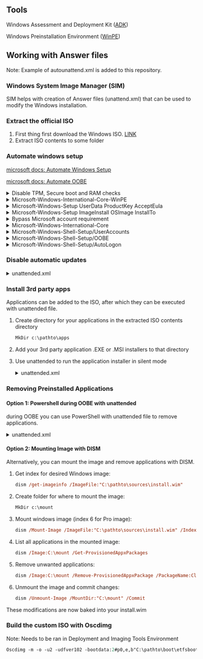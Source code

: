 ## Tools
Windows Assessment and Deployment Kit ([ADK](https://learn.microsoft.com/en-us/windows-hardware/get-started/)) 

Windows Preinstallation Environment ([WinPE](https://learn.microsoft.com/en-us/windows-hardware/manufacture/desktop/winpe-intro?view=windows-11))


## Working with Answer files
Note: Example of autounattend.xml is added to this repository.
### Windows System Image Manager (SIM)
SIM helps with creation of Answer files (unattend.xml) that can be used to modify the Windows installation.

### Extract the official ISO
1. First thing first download the Windows ISO. [LINK](https://www.microsoft.com/software-download/windows11)
2. Extract ISO contents to some folder


### Automate windows setup

[microsoft docs: Automate Windows Setup](https://learn.microsoft.com/en-us/windows-hardware/manufacture/desktop/automate-windows-setup?view=windows-11)

[microsoft docs: Automate OOBE](https://learn.microsoft.com/en-us/windows-hardware/customize/desktop/automate-oobe)

<details>
<summary>Disable TPM, Secure boot and RAM checks</summary>

```xml
<settings pass="windowsPE">
    <component name="Microsoft-Windows-Setup" ... >
        <RunSynchronous>
            <RunSynchronousCommand wcm:action="add">
                <Order>1</Order>
                <Path>reg add HKLM\SYSTEM\Setup\LabConfig /v BypassTPMCheck /t REG_DWORD /d 1 /f</Path>
            </RunSynchronousCommand>
            <RunSynchronousCommand wcm:action="add">
                <Order>2</Order>
                <Path>reg add HKLM\SYSTEM\Setup\LabConfig /v BypassSecureBootCheck /t REG_DWORD /d 1 /f</Path>
            </RunSynchronousCommand>
            <RunSynchronousCommand wcm:action="add">
                <Order>3</Order>
                <Path>reg add HKLM\SYSTEM\Setup\LabConfig /v BypassRAMCheck /t REG_DWORD /d 1 /f</Path>
            </RunSynchronousCommand>
        </RunSynchronous>
    </component>
</settings>
```
</details>


<details>
<summary>Microsoft-Windows-International-Core-WinPE</summary>

```xml
<settings pass="windowsPE">
    <component name="Microsoft-Windows-International-Core-WinPE" ... >
        <UILanguage>en-US</UILanguage>
        <SystemLocale>en-US</SystemLocale>
        <UserLocale>fi-FI</UserLocale>
        <InputLocale>fi-FI</InputLocale>
        <UILanguageFallback>en-US</UILanguageFallback>
    </component>
</settings>
```
</details>



<details>
<summary>Microsoft-Windows-Setup UserData ProductKey AcceptEula</summary>

```xml
<settings pass="windowsPE">
    <component name="Microsoft-Windows-Setup" ... >
        <UserData>
            <ProductKey>
                <!-- generic product key to automate choosing Windows PRO license  -->
                <Key>VK7JG-NPHTM-C97JM-9MPGT-3V66T</Key>
                <WillShowUI>OnError</WillShowUI>
            </ProductKey>
            <AcceptEula>true</AcceptEula>
        </UserData>
    </component>
</settings>
```
</details>

<details>
<summary>Microsoft-Windows-Setup ImageInstall OSImage InstallTo</summary>

```xml
<settings pass="windowsPE">
    <component name="Microsoft-Windows-Setup" ... >
        <ImageInstall>
            <OSImage>
                <InstallFrom>
                    <MetaData wcm:action="add">
                        <Key>/IMAGE/INDEX</Key>
                        <Value>6</Value>
                    </MetaData>
                </InstallFrom>
                <InstallTo>
                    <DiskID>0</DiskID>
                    <PartitionID>3</PartitionID>
                </InstallTo>
                <WillShowUI>OnError</WillShowUI>
            </OSImage>
        </ImageInstall>
        <DiskConfiguration>
            <Disk wcm:action="add">
                <DiskID>0</DiskID>
                <WillWipeDisk>true</WillWipeDisk>
                <CreatePartitions>
                    <CreatePartition wcm:action="add">
                        <Order>1</Order>
                        <Type>EFI</Type>
                        <Size>100</Size>
                    </CreatePartition>
                    <CreatePartition wcm:action="add">
                        <Order>2</Order>
                        <Type>MSR</Type>
                        <Size>128</Size>
                    </CreatePartition>
                    <CreatePartition wcm:action="add">
                        <Order>3</Order>
                        <Type>Primary</Type>
                        <Extend>true</Extend>
                    </CreatePartition>
                </CreatePartitions>
                <ModifyPartitions>
                    <ModifyPartition wcm:action="add">
                        <PartitionID>1</PartitionID>
                        <Order>1</Order>
                        <Label>System</Label>
                        <Format>FAT32</Format>
                    </ModifyPartition>
                    <ModifyPartition wcm:action="add">
                        <Order>2</Order>
                        <PartitionID>2</PartitionID>
                    </ModifyPartition>
                    <ModifyPartition wcm:action="add">
                        <Order>3</Order>
                        <PartitionID>3</PartitionID>
                        <Label>OS</Label>
                        <Letter>C</Letter>
                        <Format>NTFS</Format>
                    </ModifyPartition>
                </ModifyPartitions>
            </Disk>
        </DiskConfiguration>
    </component>
</settings>
```
</details>

<details>
<summary>Bypass Microsoft account requirement</summary>

```xml
<settings pass="specialize">
    <component name="Microsoft-Windows-Deployment" ... >
        <RunSynchronous>
            <RunSynchronousCommand wcm:action="add">
                <Order>1</Order>
                <Path>reg add HKLM\SOFTWARE\Microsoft\Windows\CurrentVersion\OOBE /v BypassNRO /t REG_DWORD /d 1 /f</Path>
            </RunSynchronousCommand>
        </RunSynchronous>
    </component>
</settings>
```

</details>


<details>
<summary>Microsoft-Windows-International-Core</summary>

```xml
<component name="Microsoft-Windows-International-Core-WinPE" ... >
    <UILanguage>fi-FI</UILanguage>
    <SystemLocale>fi-FI</SystemLocale>
    <UserLocale>fi-FI</UserLocale>
    <InputLocale>fi-FI</InputLocale>
    <UILanguageFallback>en-US</UILanguageFallback>
</component>
```

</details>

<details>
<summary>Microsoft-Windows-Shell-Setup/UserAccounts</summary>

```xml
<settings pass="oobeSystem">
    <component name="Microsoft-Windows-Shell-Setup" ...>
        <UserAccounts>
            <LocalAccounts>
                <LocalAccount wcm:action="add">
                    <Password>
                        <Value></Value>
                        <PlainText>true</PlainText>
                    </Password>
                    <Description>add local account</Description>
                    <DisplayName>user</DisplayName>
                    <Name>user</Name>
                    <Group>Administrators</Group>
                </LocalAccount>
            </LocalAccounts>
        </UserAccounts>
    </component>
</settings>
```
</details>

<details>
<summary>Microsoft-Windows-Shell-Setup/OOBE</summary>

```xml
<settings pass="oobeSystem">
    <component name="Microsoft-Windows-Shell-Setup" ... >
        <OOBE>
            <HideEULAPage>true</HideEULAPage>
            <HideOEMRegistrationScreen>true</HideOEMRegistrationScreen>
            <HideOnlineAccountScreens>true</HideOnlineAccountScreens>
            <HideWirelessSetupInOOBE>true</HideWirelessSetupInOOBE>
            <HideLocalAccountScreen>true</HideLocalAccountScreen>
            <ProtectYourPC>3</ProtectYourPC>
        </OOBE>
    </component>
</settings>
```
</details>

<details>
<summary>Microsoft-Windows-Shell-Setup/AutoLogon</summary>

```xml
<settings pass="oobeSystem">
    <component name="Microsoft-Windows-Shell-Setup" ... >
        <AutoLogon>
            <Username>user</Username>
            <Enabled>true</Enabled>
        </AutoLogon>
    </component>
</settings>
```
</details>

### Disable automatic updates


<details>
<summary>unattended.xml</summary>

```xml
<settings pass="oobeSystem">
    <component name="Microsoft-Windows-Shell-Setup" ... >
        <FirstLogonCommands>
            <SynchronousCommand wcm:action="add">
                <Description>disable automated updates</Description>
                <Order>2</Order>
                <RequiresUserInput>false</RequiresUserInput>
                <CommandLine>reg add HKLM\SOFTWARE\Policies\Microsoft\Windows\WindowsUpdate\AU /v NoAutoUpdate /t REG_DWORD /d 1 /f</CommandLine>
            </SynchronousCommand>
        </FirstLogonCommands>
    </component>
</settings>
```
</details>

### Install 3rd party apps
Applications can be added to the ISO, after which they can be executed with unattended file.

1. Create directory for your applications in the extracted ISO contents directory
    ```ps
    MkDir c:\pathto\apps
    ```
2. Add your 3rd party application .EXE or .MSI installers to that directory
3. Use unattended to run the application installer in silent mode

    <details>
    <summary>unattended.xml</summary>

    ```xml
    <settings pass="oobeSystem">
        <component name="Microsoft-Windows-Shell-Setup" ... >
            <FirstLogonCommands>
                <SynchronousCommand wcm:action="add">
                    <Description>install Firefox</Description>
                    <Order>1</Order>
                    <RequiresUserInput>false</RequiresUserInput>
                    <CommandLine>D:\apps\FirefoxSetup124.0.2.exe /S</CommandLine>
                </SynchronousCommand>
            </FirstLogonCommands>
        </component>
    </settings>
    ```
    </details>


### Removing Preinstalled Applications
#### Option 1: Powershell during OOBE with unattended
during OOBE you can use PowerShell with unattended file to remove applications.

<details>
<summary>unattended.xml</summary>

```xml
<settings pass="oobeSystem">
    <component name="Microsoft-Windows-Shell-Setup" ... >
            <SynchronousCommand wcm:action="add">
                <Description>remove clipchamp</Description>
                <Order>3</Order>
                <RequiresUserInput>false</RequiresUserInput>
                <CommandLine>powershell.exe Remove-AppxPackage Clipchamp.Clipchamp_2.2.8.0_neutral__yxz26nhyzhsrt</CommandLine>
            </SynchronousCommand>
        </FirstLogonCommands>
    </component>
</settings>
```

</details>

#### Option 2: Mounting Image with DISM
Alternatively, you can mount the image and remove applications with DISM.

1. Get index for desired Windows image:
    ```ps
    dism /get-imageinfo /ImageFile:"C:\pathto\sources\install.wim"
    ```
2. Create folder for where to mount the image:
    ```ps
    MkDir c:\mount
    ```
3. Mount windows image (index 6 for Pro image):
    ```ps
    dism /Mount-Image /ImageFile:"C:\pathto\sources\install.wim" /Index:6 /MountDir:"C:\mount"
    ```
4. List all applications in the mounted image:
    ```ps
    dism /Image:C:\mount /Get-ProvisionedAppxPackages
    ```
5. Remove unwanted applications:
    ```ps
    dism /Image:C:\mount /Remove-ProvisionedAppxPackage /PackageName:Clipchamp.Clipchamp_2.2.8.0_neutral_~_yxz26nhyzhsrt
    ```
6. Unmount the image and commit changes:
    ```ps
    dism /Unmount-Image /MountDir:"C:\mount" /Commit
    ```

These modifications are now baked into your install.wim


### Build the custom ISO with Oscdimg 

Note: Needs to be ran in Deployment and Imaging Tools Environment
```ps
Oscdimg -m -o -u2 -udfver102 -bootdata:2#p0,e,b"C:\pathto\boot\etfsboot.com"#pEF,e,b"C:\pathto\efi\microsoft\boot\efisys.bin" "C:\pathto\" "C:\CustomWin11.iso"
```




